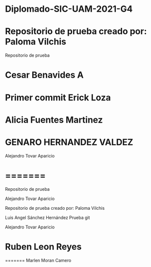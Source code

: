 # Diplomado-SIC-UAM-2021-G4

Repositorio de prueba creado por: Paloma Vilchis
=======

Repositorio de prueba

Cesar Benavides A
=======


Primer commit Erick Loza
=======

Alicia Fuentes Martinez
=======

GENARO HERNANDEZ VALDEZ
=======

Alejandro Tovar Aparicio

=======
=======

Repositorio de prueba

Alejandro Tovar Aparicio

Repositorio de prueba creado por: Paloma Vilchis


Luis Angel Sánchez Hernández
Prueba git

Alejandro Tovar Aparicio


Ruben Leon Reyes
=======






=======
Marlen Moran Camero


